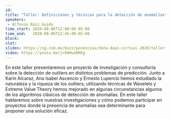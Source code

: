 ```yaml
---
id: 
title: "Taller: Definiciones y técnicas para la detección de anomalías"
speakers:
 - Alfonso Ruiz Guido
time_start: 2020-08-06T12:00:00-05:00
time_end:   2020-08-06T13:45:00-05:00
block: 
slot: 
slides: https://sg.com.mx/buzz/ponencias/data-days-virtual-2020/taller-definiciones-y-tecnicas-para-la-deteccion-de-anomalias
video: https://youtu.be/jr60HueDKKg
---
```


En este taller presentaremos un proyecto de investigación y consultoría sobre la detección de outliers en distintos problemas de predicción. Junto a Karin Alcaraz, Ana Isabel Ascencio y Ernesto Lupercio hemos estudiado la naturaleza y la riqueza de los outliers; utilizando técnicas de Wavelets y Extreme Value Theory hemos mejorado en algunas circunstancias algunos de los algoritmos clásicos de detección de anomalías. En este taller hablaremos sobre nuestras investigaciones y cómo podemos participar en proyectos donde la presencia de anomalías sea determinante para proponer una solución eficaz.